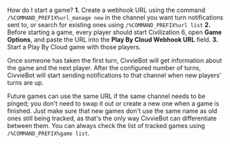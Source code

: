 How do I start a game?
__**1.**__ Create a webhook URL using the command `/%COMMAND_PREFIX%url_manage new` in the channel you want turn notifications sent to, or search for existing ones using `/%COMMAND_PREFIX%url list`
__**2.**__ Before starting a game, every player should start Civilization 6, open **Game Options**, and paste the URL into the **Play By Cloud Webhook URL** field.
__**3.**__ Start a Play By Cloud game with those players.

Once someone has taken the first turn, CivvieBot will get information about the game and the next player. After the configured number of turns, CivvieBot will start sending notifications to that channel when new players' turns are up.

Future games can use the same URL if the same channel needs to be pinged; you don't need to swap it out or create a new one when a game is finished. Just make sure that new games don't use the same name as old ones still being tracked, as that's the only way CivvieBot can differentiate between them. You can always check the list of tracked games using `/%COMMAND_PREFIX%game list`.